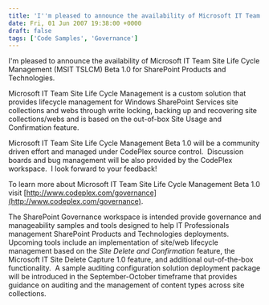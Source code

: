```yaml
---
title: 'I''m pleased to announce the availability of Microsoft IT Team Site Life Cycle Management Beta 1.0 for SharePoint Products and Technologies.'
date: Fri, 01 Jun 2007 19:38:00 +0000
draft: false
tags: ['Code Samples', 'Governance']
---
```


I'm pleased to announce the availability of Microsoft IT Team Site Life Cycle Management (MSIT TSLCM) Beta 1.0 for SharePoint Products and Technologies.

Microsoft IT Team Site Life Cycle Management is a custom solution that provides lifecycle management for Windows SharePoint Services site collections and webs through write locking, backing up and recovering site collections/webs and is based on the out-of-box Site Usage and Confirmation feature.

Microsoft IT Team Site Life Cycle Management Beta 1.0 will be a community driven effort and managed under CodePlex source control.  Discussion boards and bug management will be also provided by the CodePlex workspace.  I look forward to your feedback!

To learn more about Microsoft IT Team Site Life Cycle Management Beta 1.0 visit [http://www.codeplex.com/governance](http://www.codeplex.com/governance).

The SharePoint  Governance workspace is intended provide governance and manageability samples and tools designed to help IT Professionals management SharePoint Products and Technologies deployments.  Upcoming tools include an implementation of site/web lifecycle management based on the _Site Delete and Confirmation_ feature, the Microsoft IT Site Delete Capture 1.0 feature, and additional out-of-the-box functionality.  A sample auditing configuration solution deployment package will be introduced in the September-October timeframe that provides guidance on auditing and the management of content types across site collections.